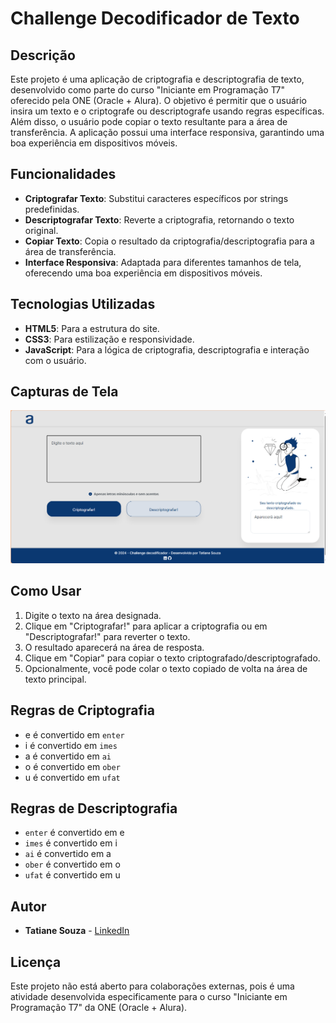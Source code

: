 # Challenge Decodificador de Texto

## Descrição

Este projeto é uma aplicação de criptografia e descriptografia de texto, desenvolvido como parte do curso "Iniciante em Programação T7" oferecido pela ONE (Oracle + Alura). O objetivo é permitir que o usuário insira um texto e o criptografe ou descriptografe usando regras específicas. Além disso, o usuário pode copiar o texto resultante para a área de transferência. A aplicação possui uma interface responsiva, garantindo uma boa experiência em dispositivos móveis.

## Funcionalidades

- **Criptografar Texto**: Substitui caracteres específicos por strings predefinidas.
- **Descriptografar Texto**: Reverte a criptografia, retornando o texto original.
- **Copiar Texto**: Copia o resultado da criptografia/descriptografia para a área de transferência.
- **Interface Responsiva**: Adaptada para diferentes tamanhos de tela, oferecendo uma boa experiência em dispositivos móveis.

## Tecnologias Utilizadas

- **HTML5**: Para a estrutura do site.
- **CSS3**: Para estilização e responsividade.
- **JavaScript**: Para a lógica de criptografia, descriptografia e interação com o usuário.

## Capturas de Tela

![Captura de tela da aplicação](./imgs/challenge.png)

## Como Usar

1. Digite o texto na área designada.
2. Clique em "Criptografar!" para aplicar a criptografia ou em "Descriptografar!" para reverter o texto.
3. O resultado aparecerá na área de resposta.
4. Clique em "Copiar" para copiar o texto criptografado/descriptografado.
5. Opcionalmente, você pode colar o texto copiado de volta na área de texto principal.

## Regras de Criptografia

- e é convertido em `enter`
- i é convertido em `imes`
- a é convertido em `ai`
- o é convertido em `ober`
- u é convertido em `ufat`

## Regras de Descriptografia

- `enter` é convertido em e
- `imes` é convertido em i
- `ai` é convertido em a
- `ober` é convertido em o
- `ufat` é convertido em u

## Autor

- **Tatiane Souza** - [LinkedIn](https://www.linkedin.com/in/sowza82-tatiane-souza/)

## Licença

Este projeto não está aberto para colaborações externas, pois é uma atividade desenvolvida especificamente para o curso "Iniciante em Programação T7" da ONE (Oracle + Alura).
